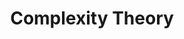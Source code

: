 ---
title: "Complexity Theory"

categories: ['']

tags: ['Complexity', 'Theory']

arwords: 'نظرية تعيين الصعوبة'

arexps: []

enwords: ['Complexity Theory']

enexps: []

arlexicons: 'ن'

enlexicons: 'C'

authors: ['Ruqayya Roshdy']

translators: ['']

citations: 'العربية والذكاء الاصطناعي'

sources: 'مركز الملك عبدالله بن عبدالعزيز الدولي لخدمة اللغة العربية'

word: "true"

slug: ""
---